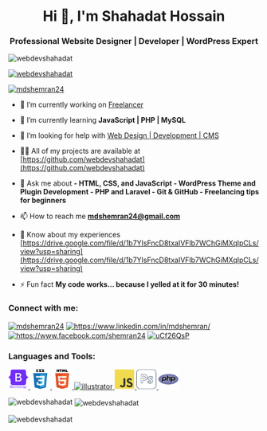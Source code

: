 <h1 align="center">Hi 👋, I'm Shahadat Hossain</h1>
<h3 align="center">Professional Website Designer | Developer | WordPress Expert</h3>

<p align="left"> <img src="https://komarev.com/ghpvc/?username=webdevshahadat&label=Profile%20views&color=0e75b6&style=flat" alt="webdevshahadat" /> </p>

<p align="left"> <a href="https://github.com/ryo-ma/github-profile-trophy"><img src="https://github-profile-trophy.vercel.app/?username=webdevshahadat" alt="webdevshahadat" /></a> </p>

<p align="left"> <a href="https://twitter.com/mdshemran24" target="blank"><img src="https://img.shields.io/twitter/follow/mdshemran24?logo=twitter&style=for-the-badge" alt="mdshemran24" /></a> </p>

- 🔭 I’m currently working on [Freelancer](https://www.freelancer.com/u/shahadatwebdev)

- 🌱 I’m currently learning **JavaScript | PHP | MySQL**

- 🤝 I’m looking for help with [Web Design | Development | CMS](https://github.com/webdevshahadat)

- 👨‍💻 All of my projects are available at [https://github.com/webdevshahadat](https://github.com/webdevshahadat)

- 💬 Ask me about **- HTML, CSS, and JavaScript - WordPress Theme and Plugin Development - PHP and Laravel - Git & GitHub - Freelancing tips for beginners**

- 📫 How to reach me **mdshemran24@gmail.com**

- 📄 Know about my experiences [https://drive.google.com/file/d/1b7YIsFncD8txaIVFlb7WChGiMXqIpCLs/view?usp=sharing](https://drive.google.com/file/d/1b7YIsFncD8txaIVFlb7WChGiMXqIpCLs/view?usp=sharing)

- ⚡ Fun fact **My code works... because I yelled at it for 30 minutes!**

<h3 align="left">Connect with me:</h3>
<p align="left">
<a href="https://twitter.com/mdshemran24" target="blank"><img align="center" src="https://raw.githubusercontent.com/rahuldkjain/github-profile-readme-generator/master/src/images/icons/Social/twitter.svg" alt="mdshemran24" height="30" width="40" /></a>
<a href="https://linkedin.com/in/https://www.linkedin.com/in/mdshemran/" target="blank"><img align="center" src="https://raw.githubusercontent.com/rahuldkjain/github-profile-readme-generator/master/src/images/icons/Social/linked-in-alt.svg" alt="https://www.linkedin.com/in/mdshemran/" height="30" width="40" /></a>
<a href="https://fb.com/https://www.facebook.com/shemran24" target="blank"><img align="center" src="https://raw.githubusercontent.com/rahuldkjain/github-profile-readme-generator/master/src/images/icons/Social/facebook.svg" alt="https://www.facebook.com/shemran24" height="30" width="40" /></a>
<a href="https://discord.gg/uCf26QsP" target="blank"><img align="center" src="https://raw.githubusercontent.com/rahuldkjain/github-profile-readme-generator/master/src/images/icons/Social/discord.svg" alt="uCf26QsP" height="30" width="40" /></a>
</p>

<h3 align="left">Languages and Tools:</h3>
<p align="left"> <a href="https://getbootstrap.com" target="_blank" rel="noreferrer"> <img src="https://raw.githubusercontent.com/devicons/devicon/master/icons/bootstrap/bootstrap-plain-wordmark.svg" alt="bootstrap" width="40" height="40"/> </a> <a href="https://www.w3schools.com/css/" target="_blank" rel="noreferrer"> <img src="https://raw.githubusercontent.com/devicons/devicon/master/icons/css3/css3-original-wordmark.svg" alt="css3" width="40" height="40"/> </a> <a href="https://www.w3.org/html/" target="_blank" rel="noreferrer"> <img src="https://raw.githubusercontent.com/devicons/devicon/master/icons/html5/html5-original-wordmark.svg" alt="html5" width="40" height="40"/> </a> <a href="https://www.adobe.com/in/products/illustrator.html" target="_blank" rel="noreferrer"> <img src="https://www.vectorlogo.zone/logos/adobe_illustrator/adobe_illustrator-icon.svg" alt="illustrator" width="40" height="40"/> </a> <a href="https://developer.mozilla.org/en-US/docs/Web/JavaScript" target="_blank" rel="noreferrer"> <img src="https://raw.githubusercontent.com/devicons/devicon/master/icons/javascript/javascript-original.svg" alt="javascript" width="40" height="40"/> </a> <a href="https://www.photoshop.com/en" target="_blank" rel="noreferrer"> <img src="https://raw.githubusercontent.com/devicons/devicon/master/icons/photoshop/photoshop-line.svg" alt="photoshop" width="40" height="40"/> </a> <a href="https://www.php.net" target="_blank" rel="noreferrer"> <img src="https://raw.githubusercontent.com/devicons/devicon/master/icons/php/php-original.svg" alt="php" width="40" height="40"/> </a> </p>

<p><img align="left" src="https://github-readme-stats.vercel.app/api/top-langs?username=webdevshahadat&show_icons=true&locale=en&layout=compact" alt="webdevshahadat" /></p>

<p>&nbsp;<img align="center" src="https://github-readme-stats.vercel.app/api?username=webdevshahadat&show_icons=true&locale=en" alt="webdevshahadat" /></p>

<p><img align="center" src="https://github-readme-streak-stats.herokuapp.com/?user=webdevshahadat&" alt="webdevshahadat" /></p>
